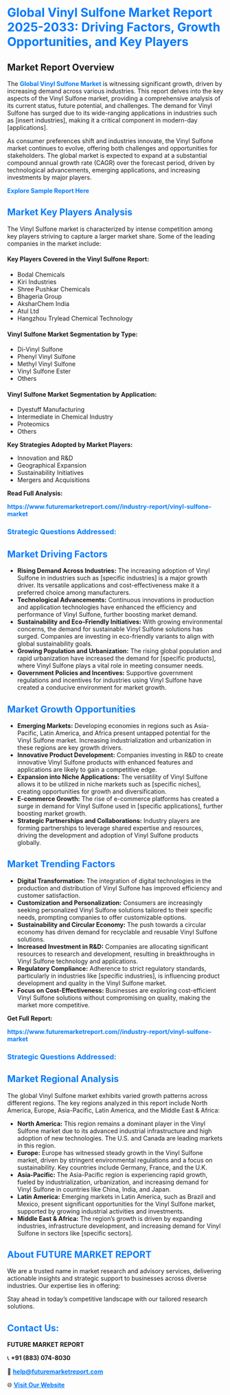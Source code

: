 <h1 style="color: #007BFF;">Global Vinyl Sulfone Market Report 2025-2033: Driving Factors, Growth Opportunities, and Key Players</h1>

<section id="overview">
<h2>Market Report Overview</h2>
<p>The <a href="https://www.futuremarketreport.com//industry-report/vinyl-sulfone-market" style="color: #007BFF; text-decoration: none;"><strong>Global Vinyl Sulfone Market</strong></a> is witnessing significant growth, driven by increasing demand across various industries. This report delves into the key aspects of the Vinyl Sulfone market, providing a comprehensive analysis of its current status, future potential, and challenges. The demand for Vinyl Sulfone has surged due to its wide-ranging applications in industries such as [insert industries], making it a critical component in modern-day [applications].</p>
<p>As consumer preferences shift and industries innovate, the Vinyl Sulfone market continues to evolve, offering both challenges and opportunities for stakeholders. The global market is expected to expand at a substantial compound annual growth rate (CAGR) over the forecast period, driven by technological advancements, emerging applications, and increasing investments by major players.</p>
</section>

<section id="overview">
<p><a href="https://www.futuremarketreport.com//request-sample/reportId=84773" style="color: #007BFF; text-decoration: none;"><strong>Explore Sample Report Here</strong></a></p>
</section>

<section id="key-players">
<h2 style="color: #007BFF;">Market Key Players Analysis</h2>
<p>The Vinyl Sulfone market is characterized by intense competition among key players striving to capture a larger market share. Some of the leading companies in the market include:</p>
<h4>Key Players Covered in the Vinyl Sulfone Report:</h4>
<ul><li>Bodal Chemicals</li><li>Kiri Industries</li><li>Shree Pushkar Chemicals</li><li>Bhageria Group</li><li>AksharChem India</li><li>Atul Ltd</li><li>Hangzhou Trylead Chemical Technology</li></ul>
<h4>Vinyl Sulfone Market Segmentation by Type:</h4>
<ul><li>Di-Vinyl Sulfone</li><li>Phenyl Vinyl Sulfone</li><li>Methyl Vinyl Sulfone</li><li>Vinyl Sulfone Ester</li><li>Others</li></ul>

<h4>Vinyl Sulfone Market Segmentation by Application:</h4>
<ul><li>Dyestuff Manufacturing</li><li>Intermediate in Chemical Industry</li><li>Proteomics</li><li>Others</li></ul>
<p><strong>Key Strategies Adopted by Market Players:</strong></p>
<ul>
<li>Innovation and R&D</li>
<li>Geographical Expansion</li>
<li>Sustainability Initiatives</li>
<li>Mergers and Acquisitions</li>
</ul>
</section>

<section>
<p><strong>Read Full Analysis: </strong></p><a href="https://www.futuremarketreport.com//industry-report/vinyl-sulfone-market" style="color: #007BFF; text-decoration: none;"><strong>https://www.futuremarketreport.com//industry-report/vinyl-sulfone-market</strong></a>
<h3 style="color: #007BFF;">Strategic Questions Addressed:</h3>
</section>

<section id="driving-factors">
<h2 style="color: #007BFF;">Market Driving Factors</h2>
<ul>
<li><strong>Rising Demand Across Industries:</strong> The increasing adoption of Vinyl Sulfone in industries such as [specific industries] is a major growth driver. Its versatile applications and cost-effectiveness make it a preferred choice among manufacturers.</li>
<li><strong>Technological Advancements:</strong> Continuous innovations in production and application technologies have enhanced the efficiency and performance of Vinyl Sulfone, further boosting market demand.</li>
<li><strong>Sustainability and Eco-Friendly Initiatives:</strong> With growing environmental concerns, the demand for sustainable Vinyl Sulfone solutions has surged. Companies are investing in eco-friendly variants to align with global sustainability goals.</li>
<li><strong>Growing Population and Urbanization:</strong> The rising global population and rapid urbanization have increased the demand for [specific products], where Vinyl Sulfone plays a vital role in meeting consumer needs.</li>
<li><strong>Government Policies and Incentives:</strong> Supportive government regulations and incentives for industries using Vinyl Sulfone have created a conducive environment for market growth.</li>
</ul>
</section>

<section id="growth-opportunities">
<h2 style="color: #007BFF;">Market Growth Opportunities</h2>
<ul>
<li><strong>Emerging Markets:</strong> Developing economies in regions such as Asia-Pacific, Latin America, and Africa present untapped potential for the Vinyl Sulfone market. Increasing industrialization and urbanization in these regions are key growth drivers.</li>
<li><strong>Innovative Product Development:</strong> Companies investing in R&D to create innovative Vinyl Sulfone products with enhanced features and applications are likely to gain a competitive edge.</li>
<li><strong>Expansion into Niche Applications:</strong> The versatility of Vinyl Sulfone allows it to be utilized in niche markets such as [specific niches], creating opportunities for growth and diversification.</li>
<li><strong>E-commerce Growth:</strong> The rise of e-commerce platforms has created a surge in demand for Vinyl Sulfone used in [specific applications], further boosting market growth.</li>
<li><strong>Strategic Partnerships and Collaborations:</strong> Industry players are forming partnerships to leverage shared expertise and resources, driving the development and adoption of Vinyl Sulfone products globally.</li>
</ul>
</section>

<section id="trending-factors">
<h2 style="color: #007BFF;">Market Trending Factors</h2>
<ul>
<li><strong>Digital Transformation:</strong> The integration of digital technologies in the production and distribution of Vinyl Sulfone has improved efficiency and customer satisfaction.</li>
<li><strong>Customization and Personalization:</strong> Consumers are increasingly seeking personalized Vinyl Sulfone solutions tailored to their specific needs, prompting companies to offer customizable options.</li>
<li><strong>Sustainability and Circular Economy:</strong> The push towards a circular economy has driven demand for recyclable and reusable Vinyl Sulfone solutions.</li>
<li><strong>Increased Investment in R&D:</strong> Companies are allocating significant resources to research and development, resulting in breakthroughs in Vinyl Sulfone technology and applications.</li>
<li><strong>Regulatory Compliance:</strong> Adherence to strict regulatory standards, particularly in industries like [specific industries], is influencing product development and quality in the Vinyl Sulfone market.</li>
<li><strong>Focus on Cost-Effectiveness:</strong> Businesses are exploring cost-efficient Vinyl Sulfone solutions without compromising on quality, making the market more competitive.</li>
</ul>
</section>

<section>
<p><strong>Get Full Report: </strong></p><a href="https://www.futuremarketreport.com//industry-report/vinyl-sulfone-market" style="color: #007BFF; text-decoration: none;"><strong>https://www.futuremarketreport.com//industry-report/vinyl-sulfone-market</strong></a>
<h3 style="color: #007BFF;">Strategic Questions Addressed:</h3>
</section>


<section id="regional-analysis">
<h2 style="color: #007BFF;">Market Regional Analysis</h2>
<p>The global Vinyl Sulfone market exhibits varied growth patterns across different regions. The key regions analyzed in this report include North America, Europe, Asia-Pacific, Latin America, and the Middle East & Africa:</p>
<ul>
<li><strong>North America:</strong> This region remains a dominant player in the Vinyl Sulfone market due to its advanced industrial infrastructure and high adoption of new technologies. The U.S. and Canada are leading markets in this region.</li>
<li><strong>Europe:</strong> Europe has witnessed steady growth in the Vinyl Sulfone market, driven by stringent environmental regulations and a focus on sustainability. Key countries include Germany, France, and the U.K.</li>
<li><strong>Asia-Pacific:</strong> The Asia-Pacific region is experiencing rapid growth, fueled by industrialization, urbanization, and increasing demand for Vinyl Sulfone in countries like China, India, and Japan.</li>
<li><strong>Latin America:</strong> Emerging markets in Latin America, such as Brazil and Mexico, present significant opportunities for the Vinyl Sulfone market, supported by growing industrial activities and investments.</li>
<li><strong>Middle East & Africa:</strong> The region’s growth is driven by expanding industries, infrastructure development, and increasing demand for Vinyl Sulfone in sectors like [specific sectors].</li>
</ul>
</section>

<footer>
<h2 style="color: #007BFF;">About FUTURE MARKET REPORT</h2>
<p>We are a trusted name in market research and advisory services, delivering actionable insights and strategic support to businesses across diverse industries. Our expertise lies in offering:</p>

<p>Stay ahead in today’s competitive landscape with our tailored research solutions.</p>

<h2 style="color: #007BFF;">Contact Us:</h2>
<p><strong>FUTURE MARKET REPORT</strong></p>
<p>📞 <strong>+91 (883) 074-8030</strong></p>
<p>📧 <strong><a href="mailto:help@futuremarketreport.com" style="color: #007BFF;">help@futuremarketreport.com</a></strong></p>
<p>🌐 <strong><a href="https://www.futuremarketreport.com/" style="color: #007BFF;">Visit Our Website</a></strong></p>
</footer>